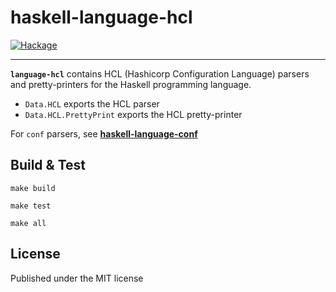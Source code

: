 # haskell-language-hcl
[![Hackage](https://img.shields.io/hackage/v/language-hcl.svg?maxAge=2592000)](https://hackage.haskell.org/package/language-hcl)
- - -
**`language-hcl`** contains HCL (Hashicorp Configuration Language) parsers and
pretty-printers for the Haskell programming language.

- `Data.HCL` exports the HCL parser
- `Data.HCL.PrettyPrint` exports the HCL pretty-printer

For `conf` parsers, see
[**haskell-language-conf**](https://github.com/beijaflor-io/haskell-language-conf)

## Build & Test
```
make build
```
```
make test
```
```
make all
```

## License
Published under the MIT license
